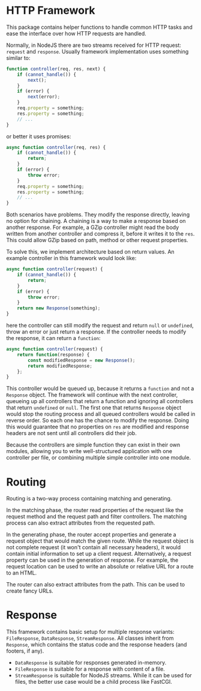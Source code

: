 # HTTP Framework

This package contains helper functions to handle common HTTP tasks and ease the
interface over how HTTP requests are handled.

Normally, in NodeJS there are two streams received for HTTP request:
``request`` and ``response``. Usually framework implementation uses something
similar to:

```javascript
function controller(req, res, next) {
    if (cannot_handle()) {
        next();
    }
    if (error) {
        next(error);
    }
    req.property = something;
    res.property = something;
    // ...
}
```
or better it uses promises:
```javascript
async function controller(req, res) {
    if (cannot_handle()) {
        return;
    }
    if (error) {
        throw error;
    }
    req.property = something;
    res.property = something;
    // ...
}
```

Both scenarios have problems. They modify the response directly, leaving no
option for chaining. A chaining is a way to make a response based on another
response. For example, a GZip controller might read the body written from
another controller and compress it, before it writes it to the ``res``.
This could allow GZip based on path, method or other request properties.

To solve this, we implement architecture based on return values. An example
controller in this framework would look like:

```javascript
async function controller(request) {
    if (cannot_handle()) {
        return;
    }
    if (error) {
        throw error;
    }
    return new Response(something);
}
```
here the controller can still modify the request and return `null` or 
`undefined`, throw an error or just return a response. If the controller
needs to modify the response, it can return a `function`:
```javascript
async function controller(request) {
    return function(response) {
        const modifiedResponse = new Response();
        return modifiedResponse;
    };
}
```
This controller would be queued up, because it returns a `function` and not a
`Response` object. The framework will continue with the next controller,
queueing up all controllers that return a function and ignoring all controllers
that return `undefined` or `null`. The first one that returns `Response` object
would stop the routing process and all queued controllers would be called in
reverse order. So each one has the chance to modify the response. Doing this
would guarantee that no properties on ``res`` are modified and response headers
are not sent until all controllers did their job.

Because the controllers are simple function they can exist in their own
modules, allowing you to write well-structured application with one controller
per file, or combining multiple simple controller into one module.

# Routing

Routing is a two-way process containing matching and generating.

In the matching phase, the router read properties of the request like the request
method and the request path and filter controllers. The matching process
can also extract attributes from the requested path.

In the generating phase, the router accept properties and generate a request
object that would match the given route. While the request object is not
complete request (it won't contain all necessary headers), it would contain
initial information to set up a client request. Alternatively, a request
property can be used in the generation of response. For example, the request
location can be used to write an absolute or relative URL for a route to
an HTML.

The router can also extract attributes from the path. This can be used to
create fancy URLs.

# Response

This framework contains basic setup for multiple response variants:
`FileResponse`, `DataResponse`, `StreamResponse`. All classes inherit from
`Response`, which contains the status code and the response headers (and
footers, if any).

* `DataResponse` is suitable for responses generated in-memory.
* `FileResponse` is suitable for a response with content of a file.
* `StreamResponse` is suitable for NodeJS streams. While it can be used
for files, the better use case would be a child process like FastCGI.